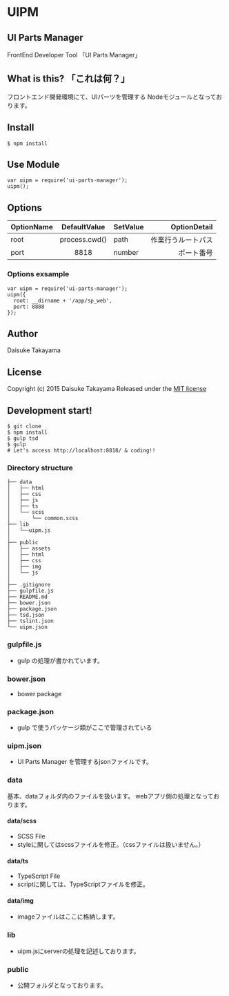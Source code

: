 # UIPM
## UI Parts Manager
FrontEnd Developer Tool
「UI Parts Manager」

## What is this? 「これは何？」
フロントエンド開発環境にて、UIパーツを管理する Nodeモジュールとなっております。


## Install
````
$ npm install
````


## Use Module
````
var uipm = require('ui-parts-manager');
uipm();

````


## Options
| OptionName        | DefaultValue         | SetValue                 | OptionDetail|
| --------------- |:---------------:| -------------------- | -------:|
| root | process.cwd() | path      | 作業行うルートパス     |
| port | 8818 | number      | ポート番号    |

### Options exsample
````
var uipm = require('ui-parts-manager');
uipm({
  root: __dirname + '/app/sp_web',
  port: 8888
});

````


## Author

Daisuke Takayama


## License

Copyright (c) 2015 Daisuke Takayama
Released under the [MIT license](http://opensource.org/licenses/mit-license.php)


## Development start!
````
$ git clone
$ npm install
$ gulp tsd
$ gulp
# Let's access http://localhost:8818/ & coding!!

````

### Directory structure
````
├── data
│   ├── html
│   ├── css
│   ├── js
│   ├── ts
│   └── scss
│       └── common.scss
├── lib
│   └──uipm.js
│ 
├── public
│   ├── assets
│   ├── html
│   ├── css
│   ├── img
│   └── js
│
├── .gitignore
├── gulpfile.js
├── README.md
├── bower.json
├── package.json
├── tsd.json
├── tslint.json
└── uipm.json

````

### gulpfile.js
- gulp の処理が書かれています。

### bower.json
- bower package

### package.json
- gulp で使うパッケージ類がここで管理されている

### uipm.json
- UI Parts Manager を管理するjsonファイルです。

### data
基本、dataフォルダ内のファイルを扱います。
webアプリ側の処理となっております。

#### data/scss
- SCSS File
- styleに関してはscssファイルを修正。（cssファイルは扱いません。）

#### data/ts
- TypeScript File
- scriptに関しては、TypeScriptファイルを修正。

#### data/img
- imageファイルはここに格納します。

### lib
- uipm.jsにserverの処理を記述しております。

### public
- 公開フォルダとなっております。